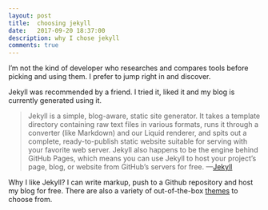 ```yaml
---
layout: post
title:  choosing jekyll
date:   2017-09-20 18:37:00
description: why I chose jekyll
comments: true
---
```

I’m not the kind of developer who researches and compares tools before picking and using them. I prefer to jump right in and discover.

Jekyll was recommended by a friend. I tried it, liked it and my blog is currently generated using it.

<blockquote>
	Jekyll is a simple, blog-aware, static site generator. It takes a template directory containing raw text files in various formats, runs it through a converter (like Markdown) and our Liquid renderer, and spits out a complete, ready-to-publish static website suitable for serving with your favorite web server. Jekyll also happens to be the engine behind GitHub Pages, which means you can use Jekyll to host your project’s page, blog, or website from GitHub’s servers for free.
		—<a href="https://jekyllrb.com/docs/home/">Jekyll</a> 
</blockquote>

Why I like Jekyll? I can write markup, push to a Github repository and host my blog for free. There are also a variety of out-of-the-box <a href="http://jekyllthemes.org/">themes</a> to choose from.
